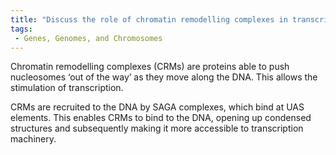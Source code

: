 ```yaml
---
title: "Discuss the role of chromatin remodelling complexes in transcription and how they are recruited to promoter regions."
tags:
 - Genes, Genomes, and Chromosomes
---
```

Chromatin remodelling complexes (CRMs) are proteins able to push nucleosomes ‘out of the way’ as they move along the DNA. This allows the stimulation of transcription. 

CRMs are recruited to the DNA by SAGA complexes, which bind at UAS elements. This enables CRMs to bind to the DNA, opening up condensed structures and subsequently making it more accessible to transcription machinery. 
